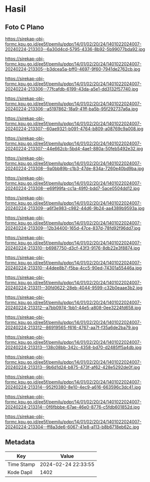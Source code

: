 # Hasil

## Foto C Plano

https://sirekap-obj-formc.kpu.go.id/ee5f/pemilu/pdpr/14/01/02/20/24/1401022024007-20240224-213303--6a30d4cd-5795-4336-8b92-5b99077bda92.jpg

https://sirekap-obj-formc.kpu.go.id/ee5f/pemilu/pdpr/14/01/02/20/24/1401022024007-20240224-213305--b3dcea5a-bff0-4697-9f60-7941de2762cb.jpg

https://sirekap-obj-formc.kpu.go.id/ee5f/pemilu/pdpr/14/01/02/20/24/1401022024007-20240224-213306--77fcafdb-6199-43da-a5e1-dd3132f57740.jpg

https://sirekap-obj-formc.kpu.go.id/ee5f/pemilu/pdpr/14/01/02/20/24/1401022024007-20240224-213306--a5197862-18a9-41ff-ba5b-95f292737a6a.jpg

https://sirekap-obj-formc.kpu.go.id/ee5f/pemilu/pdpr/14/01/02/20/24/1401022024007-20240224-213307--60ae9321-b091-4764-b809-a08769c9a008.jpg

https://sirekap-obj-formc.kpu.go.id/ee5f/pemilu/pdpr/14/01/02/20/24/1401022024007-20240224-213307--44e662cb-5bd4-4ae1-880a-50feb5492e32.jpg

https://sirekap-obj-formc.kpu.go.id/ee5f/pemilu/pdpr/14/01/02/20/24/1401022024007-20240224-213308--9a0bb89b-c1b3-47de-834a-7260e40bd9ba.jpg

https://sirekap-obj-formc.kpu.go.id/ee5f/pemilu/pdpr/14/01/02/20/24/1401022024007-20240224-213308--e69f99fa-cc1a-49f0-bdd7-5ace0504dd12.jpg

https://sirekap-obj-formc.kpu.go.id/ee5f/pemilu/pdpr/14/01/02/20/24/1401022024007-20240224-213309--a6f3e983-c982-44d6-9b24-aa4389b9593a.jpg

https://sirekap-obj-formc.kpu.go.id/ee5f/pemilu/pdpr/14/01/02/20/24/1401022024007-20240224-213309--12b34400-165d-47ce-837d-78fd92f96dd7.jpg

https://sirekap-obj-formc.kpu.go.id/ee5f/pemilu/pdpr/14/01/02/20/24/1401022024007-20240224-213310--b6987750-d3cf-43f3-9176-8db22e3f8874.jpg

https://sirekap-obj-formc.kpu.go.id/ee5f/pemilu/pdpr/14/01/02/20/24/1401022024007-20240224-213310--44dee8b7-f5ba-4cc5-90ed-74301a55446a.jpg

https://sirekap-obj-formc.kpu.go.id/ee5f/pemilu/pdpr/14/01/02/20/24/1401022024007-20240224-213311--30fd0622-28eb-4044-9599-c32b0eaae3b2.jpg

https://sirekap-obj-formc.kpu.go.id/ee5f/pemilu/pdpr/14/01/02/20/24/1401022024007-20240224-213312--a7bb0974-1bb1-44e5-a808-0ee3224fd658.jpg

https://sirekap-obj-formc.kpu.go.id/ee5f/pemilu/pdpr/14/01/02/20/24/1401022024007-20240224-213312--86919565-f616-4767-aa7f-f35a6de2ba79.jpg

https://sirekap-obj-formc.kpu.go.id/ee5f/pemilu/pdpr/14/01/02/20/24/1401022024007-20240224-213313--138c08bb-342c-4358-bd70-d2485ff5a4db.jpg

https://sirekap-obj-formc.kpu.go.id/ee5f/pemilu/pdpr/14/01/02/20/24/1401022024007-20240224-213313--9b6d1d24-b875-473f-af62-428e5292de0f.jpg

https://sirekap-obj-formc.kpu.go.id/ee5f/pemilu/pdpr/14/01/02/20/24/1401022024007-20240224-213314--952f0380-8e10-4ec9-a616-663596c3dc41.jpg

https://sirekap-obj-formc.kpu.go.id/ee5f/pemilu/pdpr/14/01/02/20/24/1401022024007-20240224-213314--0f6fbbbe-67ae-46e0-8776-c5fdb601852d.jpg

https://sirekap-obj-formc.kpu.go.id/ee5f/pemilu/pdpr/14/01/02/20/24/1401022024007-20240224-213304--ff8a3de6-6067-41e8-a113-b8b6718eb62c.jpg


## Metadata

| Key        | Value               |
| ---------- | ------------------- |
| Time Stamp | 2024-02-24 22:33:55 |
| Kode Dapil | 1402                |



